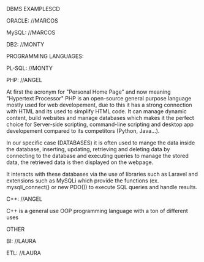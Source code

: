 DBMS EXAMPLESCD


ORACLE: //MARCOS

MySQL: //MARCOS

DB2: //MONTY


PROGRAMMING LANGUAGES:


PL-SQL: //MONTY

PHP: //ANGEL

At first the acronym for "Personal Home Page" and now meaning "Hypertext Processor"
PHP is an open-source general purpose language mostly used for web developement, 
due to this it has a strong connection with HTML and its used to simplify HTML code.
It can manage dynamic content, build websites and manage databases which makes it the perfect choice for
Server-side scripting, command-line scripting and desktop app developement compared to its competitors (Python, Java...).

In our specific case (DATABASES) it is often used to mange the data inside the database, inserting,
updating, retrieving and deleting data by connecting to the database and executing queries to manage the stored data,
the retrieved data is then displayed on the webpage.

It interacts with these databases via the use of libraries such as Laravel and extensions such as MySQLi
which provide the functions (ex. mysqli_connect() or new PDO()) to execute SQL queries and handle results.

C++: //ANGEL

C++ is a general use OOP programming language with a ton of different uses


OTHER


BI: //LAURA

ETL: //LAURA